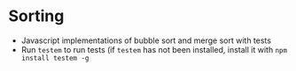 # Sorting
 - Javascript implementations of bubble sort and merge sort with tests
 - Run `testem` to run tests (if `testem` has not been installed, install it with `npm install testem -g`
